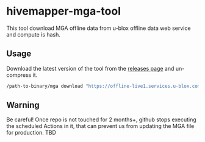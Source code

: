 # hivemapper-mga-tool

This tool download MGA offline data from u-blox offline data web service and compute is hash.

## Usage

Download the latest version of the tool from the [releases page](https://github.com/streamingfast/hivemapper-mga-tool/releases) and un-compress it.

```bash
/path-to-binary/mga download "https://offline-live1.services.u-blox.com/GetOfflineData.ashx?token=YOUR_TOKEN_HERE;gnss=gps"
```

## Warning

Be careful! Once repo is not touched for 2 months+,
github stops executing the scheduled Actions in it, that can prevent us from updating the MGA file for production.
TBD

